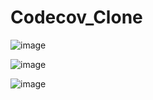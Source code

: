 # Codecov_Clone
![image](https://user-images.githubusercontent.com/43124877/164298789-82f54c5f-3e45-4991-a4ca-2fffaf26ebe0.png)

![image](https://user-images.githubusercontent.com/43124877/164298873-f9f0d1da-843e-4bcc-a7f8-42e2230758eb.png)

![image](https://user-images.githubusercontent.com/43124877/164298946-baf0cf36-3450-41a9-87aa-1217a33d49ee.png)


